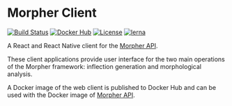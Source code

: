 # Morpher Client

[![Build Status](https://img.shields.io/circleci/project/github/szgabsz91/morpher-client/master.svg)](https://circleci.com/gh/szgabsz91/workflows/morpher-client)
[![Docker Hub](https://images.microbadger.com/badges/version/szgabsz91/morpher-client.svg)](https://microbadger.com/images/szgabsz91/morpher-client "Docker Hub")
[![License](https://img.shields.io/github/license/szgabsz91/morpher-client.svg)](https://github.com/szgabsz91/morpher-client/blob/master/LICENSE)
[![lerna](https://img.shields.io/badge/maintained%20with-lerna-cc00ff.svg)](https://lerna.js.org/)

A React and React Native client for the [Morpher API](https://github.com/szgabsz91/morpher-api).

These client applications provide user interface for the two main operations of the Morpher framework: inflection generation and morphological analysis.

A Docker image of the web client is published to Docker Hub and can be used with the Docker image of [Morpher API](https://github.com/szgabsz91/morpher-api).
